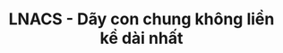 ---
layout: post
title:  "LNACS - Dãy con chung không liền kề dài nhất"
categories: [dp]
code: LNACS
src: LNACS.cpp
---